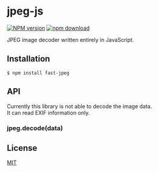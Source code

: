 # jpeg-js

  [![NPM version][npm-image]][npm-url]
  [![npm download][download-image]][download-url]

JPEG image decoder written entirely in JavaScript.

## Installation

```
$ npm install fast-jpeg
```

## API

Currently this library is not able to decode the image data.  
It can read EXIF information only.

### jpeg.decode(data)

## License

  [MIT](./LICENSE)

[npm-image]: https://img.shields.io/npm/v/fast-jpeg.svg?style=flat-square
[npm-url]: https://www.npmjs.com/package/fast-jpeg
[download-image]: https://img.shields.io/npm/dm/fast-jpeg.svg?style=flat-square
[download-url]: https://www.npmjs.com/package/fast-jpeg

